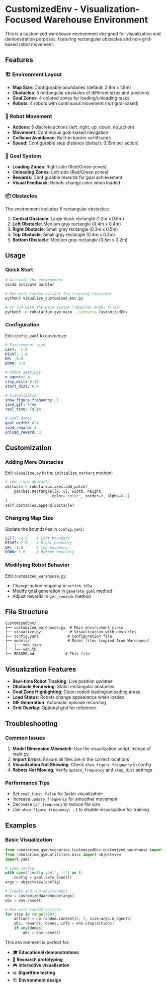 # CustomizedEnv - Visualization-Focused Warehouse Environment

This is a customized warehouse environment designed for visualization and demonstration purposes, featuring rectangular obstacles and non-grid-based robot movement.

## Features

### 🏗️ **Environment Layout**
- **Map Size**: Configurable boundaries (default: 2.8m x 1.8m)
- **Obstacles**: 5 rectangular obstacles of different sizes and positions
- **Goal Zones**: 4 colored zones for loading/unloading tasks
- **Robots**: 4 robots with continuous movement (not grid-based)

### 🤖 **Robot Movement**
- **Actions**: 5 discrete actions (left, right, up, down, no_action)
- **Movement**: Continuous goal-based navigation
- **Collision Avoidance**: Built-in barrier certificates
- **Speed**: Configurable step distance (default: 0.15m per action)

### 🎯 **Goal System**
- **Loading Zones**: Right side (Red/Green zones)
- **Unloading Zones**: Left side (Red/Green zones)
- **Rewards**: Configurable rewards for goal achievement
- **Visual Feedback**: Robots change color when loaded

### 📦 **Obstacles**
The environment includes 5 rectangular obstacles:
1. **Central Obstacle**: Large black rectangle (1.2m x 0.6m)
2. **Left Obstacle**: Medium gray rectangle (0.4m x 0.4m)
3. **Right Obstacle**: Small gray rectangle (0.3m x 0.5m)
4. **Top Obstacle**: Small gray rectangle (0.4m x 0.3m)
5. **Bottom Obstacle**: Medium gray rectangle (0.5m x 0.2m)

## Usage

### Quick Start
```bash
# Activate the environment
conda activate marbler

# Run with random actions (no training required)
python3 visualize_customized_env.py

# Or run with the main system (requires model files)
python3 -m robotarium_gym.main --scenario CustomizedEnv
```

### Configuration

Edit `config.yaml` to customize:

```yaml
# Environment size
LEFT: -1.4
RIGHT: 1.4
UP: -0.9
DOWN: 0.9

# Robot settings
n_agents: 4
step_dist: 0.15
start_dist: 0.4

# Visualization
show_figure_frequency: 1
save_gif: True
real_time: False

# Goal zones
goal_width: 0.4
load_reward: 1
unload_reward: 3
```

## Customization

### Adding More Obstacles
Edit `visualize.py` in the `initialize_markers` method:

```python
# Add a new obstacle
obstacle = robotarium.axes.add_patch(
    patches.Rectangle([x, y], width, height, 
                     color='color', zorder=0, alpha=0.8)
)
self.obstacles.append(obstacle)
```

### Changing Map Size
Update the boundaries in `config.yaml`:
```yaml
LEFT: -2.0    # Left boundary
RIGHT: 2.0    # Right boundary
UP: -1.0      # Top boundary
DOWN: 1.0     # Bottom boundary
```

### Modifying Robot Behavior
Edit `customized_warehouse.py`:
- Change action mapping in `action_id2w`
- Modify goal generation in `generate_goal` method
- Adjust rewards in `get_rewards` method

## File Structure

```
CustomizedEnv/
├── customized_warehouse.py  # Main environment class
├── visualize.py             # Visualization with obstacles
├── config.yaml             # Configuration file
├── models/                 # Model files (copied from Warehouse)
│   ├── vdn.json
│   └── vdn.th
└── README.md              # This file
```

## Visualization Features

- **Real-time Robot Tracking**: Live position updates
- **Obstacle Rendering**: Static rectangular obstacles
- **Goal Zone Highlighting**: Color-coded loading/unloading areas
- **Load Status**: Robots change appearance when loaded
- **GIF Generation**: Automatic episode recording
- **Grid Overlay**: Optional grid for reference

## Troubleshooting

### Common Issues

1. **Model Dimension Mismatch**: Use the visualization script instead of main.py
2. **Import Errors**: Ensure all files are in the correct locations
3. **Visualization Not Showing**: Check `show_figure_frequency` in config
4. **Robots Not Moving**: Verify `update_frequency` and `step_dist` settings

### Performance Tips

- Set `real_time: False` for faster visualization
- Increase `update_frequency` for smoother movement
- Decrease `gif_frequency` to reduce file size
- Use `show_figure_frequency: -1` to disable visualization for training

## Examples

### Basic Visualization
```python
from robotarium_gym.scenarios.CustomizedEnv.customized_warehouse import CustomizedWarehouse
from robotarium_gym.utilities.misc import objectview
import yaml

# Load config
with open('config.yaml', 'r') as f:
    config = yaml.safe_load(f)
args = objectview(config)

# Create and run environment
env = CustomizedWarehouse(args)
obs = env.reset()

# Run with random actions
for step in range(100):
    actions = np.random.randint(0, 5, size=args.n_agents)
    obs, rewards, dones, info = env.step(actions)
    if any(dones):
        obs = env.reset()
```

This environment is perfect for:
- 🎓 **Educational demonstrations**
- 🔬 **Research prototyping**
- 🎮 **Interactive visualization**
- 📊 **Algorithm testing**
- 🏗️ **Environment design**
